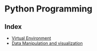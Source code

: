 # Python Programming

## Index
- [Virtual Environment](virtualenv)
- [Data Manipulation and visualization](numpy-pandas)
